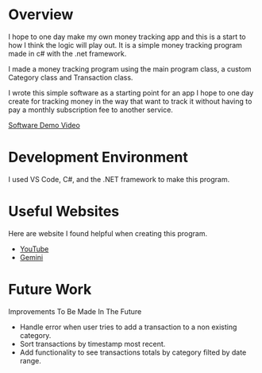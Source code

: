 # Overview

I hope to one day make my own money tracking app and this is a start to how I think the logic will play out. It is a simple money tracking program made in c# with the .net framework.

I made a money tracking program using the main program class, a custom Category class and Transaction class.

I wrote this simple software as a starting point for an app I hope to one day create for tracking money in the way that want to track it without having to pay a monthly subscription fee to another service. 

[Software Demo Video](https://www.youtube.com/watch?v=gAEAdPuMpjI)

# Development Environment

I used VS Code, C#, and the .NET framework to make this program.

# Useful Websites

Here are website I found helpful when creating this program.

- [YouTube](https://youtu.be/gfkTfcpWqAY?feature=shared)
- [Gemini](https://gemini.google.com/)

# Future Work

Improvements To Be Made In The Future

- Handle error when user tries to add a transaction to a non existing category.
- Sort transactions by timestamp most recent.
- Add functionality to see transactions totals by category filted by date range. 